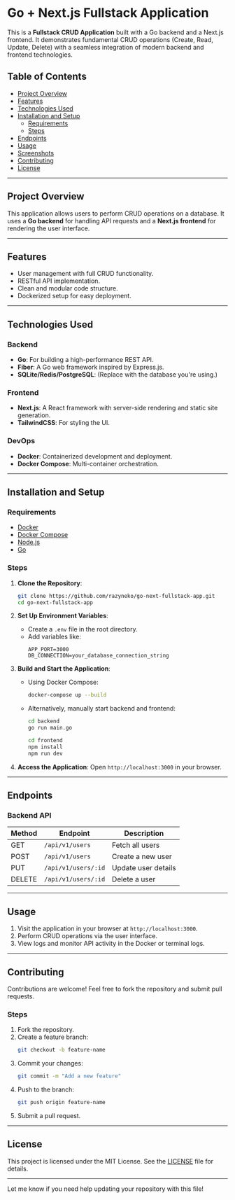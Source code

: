 
# Go + Next.js Fullstack Application

This is a **Fullstack CRUD Application** built with a Go backend and a Next.js frontend. It demonstrates fundamental CRUD operations (Create, Read, Update, Delete) with a seamless integration of modern backend and frontend technologies.

## Table of Contents

- [Project Overview](#project-overview)
- [Features](#features)
- [Technologies Used](#technologies-used)
- [Installation and Setup](#installation-and-setup)
  - [Requirements](#requirements)
  - [Steps](#steps)
- [Endpoints](#endpoints)
- [Usage](#usage)
- [Screenshots](#screenshots)
- [Contributing](#contributing)
- [License](#license)

---

## Project Overview

This application allows users to perform CRUD operations on a database. It uses a **Go backend** for handling API requests and a **Next.js frontend** for rendering the user interface.

---

## Features

- User management with full CRUD functionality.
- RESTful API implementation.
- Clean and modular code structure.
- Dockerized setup for easy deployment.

---

## Technologies Used

### Backend
- **Go**: For building a high-performance REST API.
- **Fiber**: A Go web framework inspired by Express.js.
- **SQLite/Redis/PostgreSQL**: (Replace with the database you're using.)

### Frontend
- **Next.js**: A React framework with server-side rendering and static site generation.
- **TailwindCSS**: For styling the UI.

### DevOps
- **Docker**: Containerized development and deployment.
- **Docker Compose**: Multi-container orchestration.

---

## Installation and Setup

### Requirements
- [Docker](https://www.docker.com/)
- [Docker Compose](https://docs.docker.com/compose/)
- [Node.js](https://nodejs.org/)
- [Go](https://golang.org/)

### Steps

1. **Clone the Repository**:
   ```bash
   git clone https://github.com/razyneko/go-next-fullstack-app.git
   cd go-next-fullstack-app
   ```

2. **Set Up Environment Variables**:
   - Create a `.env` file in the root directory.
   - Add variables like:
     ```env
     APP_PORT=3000
     DB_CONNECTION=your_database_connection_string
     ```

3. **Build and Start the Application**:
   - Using Docker Compose:
     ```bash
     docker-compose up --build
     ```
   - Alternatively, manually start backend and frontend:
     ```bash
     cd backend
     go run main.go

     cd frontend
     npm install
     npm run dev
     ```

4. **Access the Application**:
   Open `http://localhost:3000` in your browser.

---

## Endpoints

### Backend API

| Method | Endpoint       | Description              |
|--------|----------------|--------------------------|
| GET    | `/api/v1/users` | Fetch all users         |
| POST   | `/api/v1/users` | Create a new user       |
| PUT    | `/api/v1/users/:id` | Update user details |
| DELETE | `/api/v1/users/:id` | Delete a user       |

---

## Usage

1. Visit the application in your browser at `http://localhost:3000`.
2. Perform CRUD operations via the user interface.
3. View logs and monitor API activity in the Docker or terminal logs.

---

## Contributing

Contributions are welcome! Feel free to fork the repository and submit pull requests.

### Steps
1. Fork the repository.
2. Create a feature branch:
   ```bash
   git checkout -b feature-name
   ```
3. Commit your changes:
   ```bash
   git commit -m "Add a new feature"
   ```
4. Push to the branch:
   ```bash
   git push origin feature-name
   ```
5. Submit a pull request.

---

## License

This project is licensed under the MIT License. See the [LICENSE](LICENSE) file for details.

--- 

Let me know if you need help updating your repository with this file!
